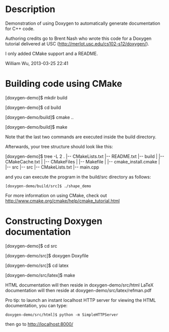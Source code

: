 Description
=============================================

Demonstration of using Doxygen to automatically generate documentation for C++ code.

Authoring credits go to Brent Nash who wrote this code for a Doxygen tutorial delivered at USC (<http://merlot.usc.edu/cs102-s12/doxygen/>).

I only added CMake support and a README.

William Wu, 2013-03-25 22:41

Building code using CMake
=============================================

 [doxygen-demo]$ mkdir build

 [doxygen-demo]$ cd build

 [doxygen-demo/build]$ cmake ..

 [doxygen-demo/build]$ make

Note that the last two commands are executed inside the build directory.

Afterwards, your tree structure should look like this:

 [doxygen-demo]$ tree -L 2
 .
 |-- CMakeLists.txt
 |-- README.txt
 |-- build
 |   |-- CMakeCache.txt
 |   |-- CMakeFiles
 |   |-- Makefile
 |   |-- cmake_install.cmake
 |   |-- src
 |-- src
     |-- CMakeLists.txt
     |-- main.cpp

and you can execute the program in the build/src directory as follows:

    [doxygen-demo/build/src]$ ./shape_demo

For more information on using CMake, check out <http://www.cmake.org/cmake/help/cmake_tutorial.html>

Constructing Doxygen documentation
=============================================

 [doxygen-demo]$ cd src

 [doxygen-demo/src]$ doxygen Doxyfile

 [doxygen-demo/src]$ cd latex

 [doxygen-demo/src/latex]$ make

HTML documentation will then reside in doxygen-demo/src/html
LaTeX documentation will then reside at doxygen-demo/src/latex/refman.pdf

Pro tip: to launch an instant localhost HTTP server for viewing the HTML documentation, you can type:

    doxygen-demo/src/html]$ python -m SimpleHTTPServer

then go to <http://localhost:8000/>
